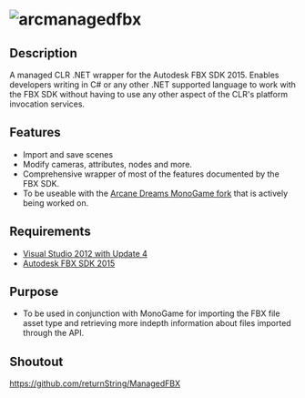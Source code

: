 ![arcmanagedfbx](http://i.imgur.com/br4KwNr.png)
====
## Description
A managed CLR .NET wrapper for the Autodesk FBX SDK 2015. Enables developers writing in C# or any other .NET supported language to work with the FBX SDK without having to use any other aspect of the CLR's platform invocation services.

## Features
* Import and save scenes
* Modify cameras, attributes, nodes and more.
* Comprehensive wrapper of most of the features documented by the FBX SDK.
* To be useable with the [Arcane Dreams MonoGame fork](https://github.com/arcanedreams/MonoGame) that is actively being worked on.

## Requirements
* [Visual Studio 2012 with Update 4](http://www.microsoft.com/en-gb/download/details.aspx?id=39305)
* [Autodesk FBX SDK 2015](http://usa.autodesk.com/adsk/servlet/pc/item?siteID=123112&id=10775847)

## Purpose
* To be used in conjunction with MonoGame for importing the FBX file asset type and retrieving more indepth information about files imported through the API.

## Shoutout
https://github.com/returnString/ManagedFBX

